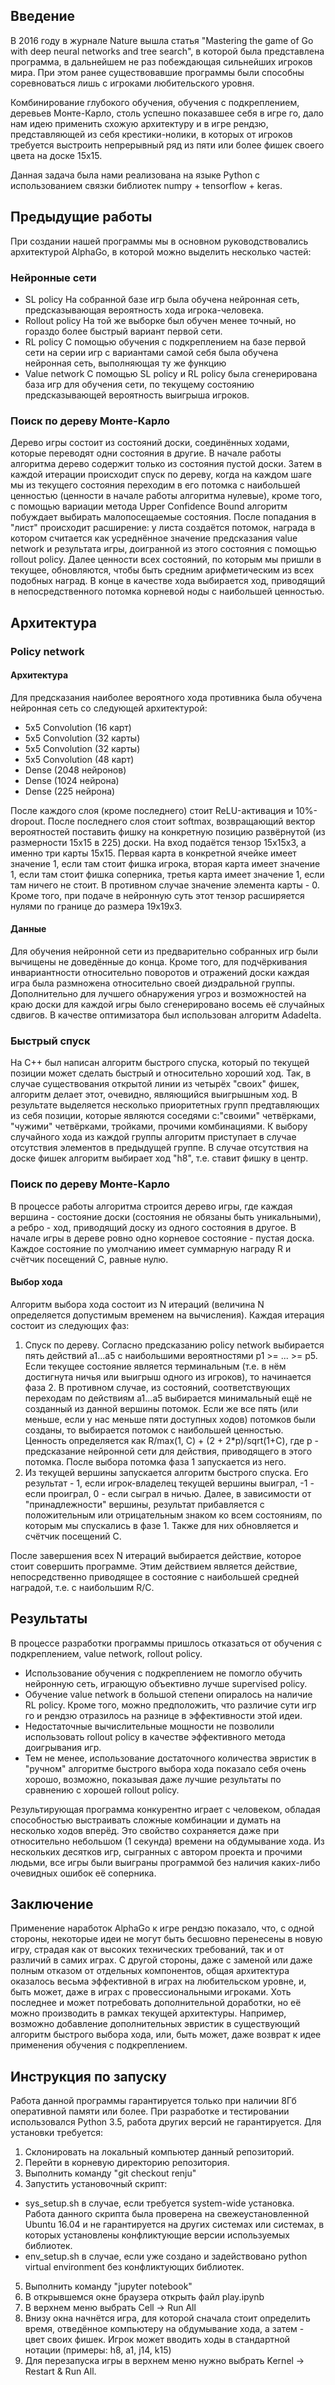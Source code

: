 ## Введение
В 2016 году в журнале Nature вышла статья "Mastering the game of Go with deep neural networks and tree search", в которой была представлена программа, в дальнейшем не раз побеждающая сильнейших игроков мира. При этом ранее существовавшие программы были способны соревноваться лишь с игроками любительского уровня.

Комбинирование глубокого обучения, обучения с подкреплением, деревьев Монте-Карло, столь успешно показавшее себя в игре го, дало нам идею применить схожую архитектуру и в игре рендзю, представляющей из себя крестики-нолики, в которых от игроков требуется выстроить непрерывный ряд из пяти или более фишек своего цвета на доске 15x15.

Данная задача была нами реализована на языке Python с использованием связки библиотек numpy + tensorflow + keras.

## Предыдущие работы
При создании нашей программы мы в основном руководствовались архитектурой AlphaGo, в которой можно выделить несколько частей:
### Нейронные сети
* SL policy
На собранной базе игр была обучена нейронная сеть, предсказывающая вероятность хода игрока-человека.
* Rollout policy
На той же выборке был обучен менее точный, но гораздо более быстрый вариант первой сети.
* RL policy
С помощью обучения с подкреплением на базе первой сети на серии игр с вариантами самой себя была обучена нейронная сеть, выполняющая ту же функцию
* Value network
С помощью SL policy и RL policy была сгенерирована база игр для обучения сети, по текущему состоянию предсказывающей вероятность выигрыша игроков.
### Поиск по дереву Монте-Карло
Дерево игры состоит из состояний доски, соединённых ходами, которые переводят одни состояния в другие. В начале работы алгоритма дерево содержит только из состояния пустой доски. Затем в каждой итерации происходит спуск по дереву, когда на каждом шаге мы из текущего состояния переходим в его потомка с наибольшей ценностью (ценности в начале работы алгоритма нулевые), кроме того, с помощью вариации метода Upper Confidence Bound алгоритм побуждает выбирать малопосещаемые состояния. После попадания в "лист" происходит расширение: у листа создаётся потомок, награда в котором считается как усреднённое значение предсказания value network и результата игры, доигранной из этого состояния с помощью rollout policy. Далее ценности всех состояний, по которым мы пришли в текущее, обновляются, чтобы быть средним арифметическим из всех подобных наград.
В конце в качестве хода выбирается ход, приводящий в непосредственного потомка корневой ноды с наибольшей ценностью.

## Архитектура
### Policy network
#### Архитектура
Для предсказания наиболее вероятного хода противника была обучена нейронная сеть со следующей архитектурой:
* 5x5 Convolution (16 карт)
* 5x5 Convolution (32 карты)
* 5x5 Convolution (32 карты)
* 5x5 Convolution (48 карт)
* Dense (2048 нейронов)
* Dense (1024 нейрона)
* Dense (225 нейрона)

После каждого слоя (кроме последнего) стоит ReLU-активация и 10%-dropout. После последнего слоя стоит softmax, возвращающий вектор вероятностей поставить фишку на конкретную позицию развёрнутой (из размерности 15x15 в 225) доски. На вход подаётся тензор 15x15x3, а именно три карты 15x15. Первая карта в конкретной ячейке имеет значение 1, если там стоит фишка игрока, вторая карта имеет значение 1, если там стоит фишка соперника, третья карта имеет значение 1, если там ничего не стоит. В противном случае значение элемента карты - 0. Кроме того, при подаче в нейронную суть этот тензор расширяется нулями по границе до размера 19x19x3.

#### Данные
Для обучения нейронной сети из предварительно собранных игр были вычищены не доведённые до конца. Кроме того, для подчёркивания инвариантности относительно поворотов и отражений доски каждая игра была размножена относительно своей диэдральной группы. Дополнительно для лучшего обнаружения угроз и возможностей на краю доски для каждой игры было сгенерировано восемь её случайных сдвигов.
В качестве оптимизатора был использован алгоритм Adadelta.

### Быстрый спуск
На C++ был написан алгоритм быстрого спуска, который по текущей позиции может сделать быстрый и относительно хороший ход. Так, в случае существования открытой линии из четырёх "своих" фишек, алгоритм делает этот, очевидно, являющийся выигрышным ход. В результате выделяется несколько приоритетных групп предтавляющих из себя позиции, которые являются соседями с:"своими" четвёрками, "чужими" четвёрками, тройками, прочими комбинациями. К выбору случайного хода из каждой группы алгоритм приступает в случае отсутствия элементов в предыдущей группе. В случае отсутствия на доске фишек алгоритм выбирает ход "h8", т.е. ставит фишку в центр.

### Поиск по дереву Монте-Карло
В процессе работы алгоритма строится дерево игры, где каждая вершина - состояние доски (состояния не обязаны быть уникальными), а ребро - ход, приводящий доску из одного состояния в другое. В начале игры в дереве ровно одно корневое состояние - пустая доска. Каждое состояние по умолчанию имеет суммарную награду R и счётчик посещений C, равные нулю.
#### Выбор хода
Алгоритм выбора хода состоит из N итераций (величина N определяется допустимым временем на вычисления). Каждая итерация состоит из следующих фаз:
1. Спуск по дереву.
Согласно предсказанию policy network выбирается пять действий a1...a5 с наибольшими вероятностями p1 >= ... >= p5. Если текущее состояние является терминальным (т.е. в нём достигнута ничья или выигрыш одного из игроков), то начинается фаза 2. В противном случае, из состояний, соответствующих переходам по действиям a1...a5 выбирается минимальный ещё не созданный из данной вершины потомок. Если же все пять (или меньше, если у нас меньше пяти доступных ходов) потомков были созданы, то выбирается потомок с наибольшей ценностью. Ценность определяется как R/max(1, C) + (2 + 2*p)/sqrt(1+C), где p - предсказание нейронной сети для действия, приводящего в этого потомка.
После выбора потомка фаза 1 запускается из него.
2. Из текущей вершины запускается алгоритм быстрого спуска. Его результат - 1, если игрок-владелец текущей вершины выиграл, -1 - если проиграл, 0 - если сыграл в ничью. Далее, в зависимости от "принадлежности" вершины, результат прибавляется с положительным или отрицательным знаком ко всем состояниям, по которым мы спускались в фазе 1. Также для них обновляется и счётчик посещений C.

После завершения всех N итераций выбирается действие, которое стоит совершить программе. Этим действием является действие, непосредственно приводящее в состояние с наибольшей средней наградой, т.е. с наибольшим R/C.

## Результаты
В процессе разработки программы пришлось отказаться от обучения с подкреплением, value network, rollout policy.
* Использование обучения с подкреплением не помогло обучить нейронную сеть, играющую объективно лучше supervised policy.
* Обучение value network в большой степени опиралось на наличие RL policy. Кроме того, можно предположить, что различие сути игр го и рендзю отразилось на разнице в эффективности этой идеи.
* Недостаточные вычислительные мощности не позволили использовать rollout policy в качестве эффективного метода доигрывания игр.
* Тем не менее, использование достаточного количества эвристик в "ручном" алгоритме быстрого выбора хода показало себя очень хорошо, возможно, показывая даже лучшие результаты по сравнению с хорошей rollout policy.

Результирующая программа конкурентно играет с человеком, обладая способностью выстраивать сложные комбинации и думать на несколько ходов вперёд.
Это свойство сохраняется даже при относительно небольшом (1 секунда) времени на обдумывание хода.
Из нескольких десятков игр, сыгранных с автором проекта и прочими людьми, все игры были выиграны программой без наличия каких-либо очевидных ошибок её соперника.

## Заключение

Применение наработок AlphaGo к игре рендзю показало, что, с одной стороны, некоторые идеи не могут быть бесшовно перенесены в новую игру, страдая как от высоких технических требований, так и от различий в самих играх.
С другой стороны, даже с заменой или даже полным отказом от отдельных компонентов, общая архитектура оказалось весьма эффективной в играх на любительском уровне, и, быть может, даже в играх с провессиональными игроками.
Хоть последнее и может потребовать дополнительной доработки, но её можно производить в рамках текущей архитектуры.
Например, возможно добавление дополнительных эвристик в существующий алгоритм быстрого выбора хода, или, быть может, даже возврат к идее применения обучения с подкреплением.


## Инструкция по запуску
Работа данной программы гарантируется только при наличии 8Гб оперативной памяти или более.
При разработке и тестировании использовался Python 3.5, работа других версий не гарантируется.
Для установки требуется:
1. Склонировать на локальный компьютер данный репозиторий.
2. Перейти в корневую директорию репозитория.
3. Выполнить команду "git checkout renju"
4. Запустить установочный скрипт:
  * sys_setup.sh в случае, если требуется system-wide установка. Работа данного скрипта была проверена на свежеустановленной Ubuntu 16.04 и не гарантируется на других системах или системах, в которых установлены конфликтующие версии используемых библиотек.
  * env_setup.sh в случае, если уже создано и задействовано python virtual environment без конфликтующих библиотек.
5. Выполнить команду "jupyter notebook"
6. В открывшемся окне браузера открыть файл play.ipynb
7. В верхнем меню выбрать Cell -> Run All
8. Внизу окна начнётся игра, для которой сначала стоит определить время, отведённое компьютеру на обдумывание хода, а затем - цвет своих фишек. Игрок может вводить ходы в стандартной нотации (примеры: h8, a1, j14, k15)
9. Для перезапуска игры в верхнем меню нужно выбрать Kernel -> Restart & Run All.
